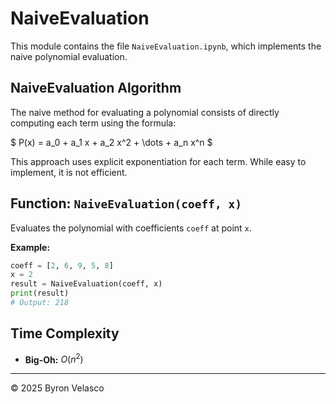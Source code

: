 # NaiveEvaluation

This module contains the file `NaiveEvaluation.ipynb`, which implements the naive polynomial evaluation.

## NaiveEvaluation Algorithm

The naive method for evaluating a polynomial consists of directly computing each term using the formula:

$
P(x) = a_0 + a_1 x + a_2 x^2 + \dots + a_n x^n
$

This approach uses explicit exponentiation for each term. While easy to implement, it is not efficient.

## Function: `NaiveEvaluation(coeff, x)`

Evaluates the polynomial with coefficients `coeff` at point `x`.

**Example:**
```python
coeff = [2, 6, 9, 5, 8]
x = 2
result = NaiveEvaluation(coeff, x)
print(result)
# Output: 218
```

## Time Complexity

- **Big-Oh:** $O(n^2)$

---

© 2025 Byron Velasco